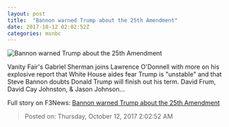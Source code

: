 ```yaml
---
layout: post
title:  "Bannon warned Trump about the 25th Amendment"
date: 2017-10-12 02:02:52Z
categories: msnbc
---
```


![Bannon warned Trump about the 25th Amendment](http://media1.s-nbcnews.com/j/MSNBC/Components/Video/201710/2017-10-12T02-05-24-5Z--1280x720.video_1067x600.jpg)

Vanity Fair's Gabriel Sherman joins Lawrence O'Donnell with more on his explosive report that White House aides fear Trump is "unstable" and that Steve Bannon doubts Donald Trump will finish out his term. David Frum, David Cay Johnston, & Jason Johnson...


Full story on F3News: [Bannon warned Trump about the 25th Amendment](http://www.f3nws.com/n/A4MktE)

> Posted on: Thursday, October 12, 2017 2:02:52 AM
